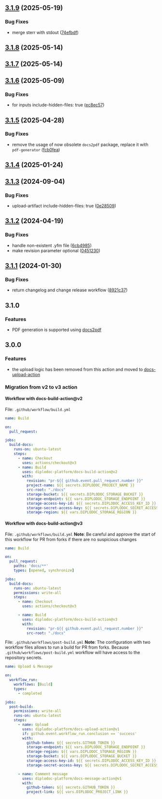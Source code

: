 ## [3.1.9](https://github.com/diplodoc-platform/docs-build-action/compare/v3.1.8...v3.1.9) (2025-05-19)


### Bug Fixes

* merge sterr with stdout ([74efbdf](https://github.com/diplodoc-platform/docs-build-action/commit/74efbdfc2b66d8f0d9f4d41df80d648a7cf2033f))

## [3.1.8](https://github.com/diplodoc-platform/docs-build-action/compare/v3.1.7...v3.1.8) (2025-05-14)

## [3.1.7](https://github.com/diplodoc-platform/docs-build-action/compare/v3.1.6...v3.1.7) (2025-05-14)

## [3.1.6](https://github.com/diplodoc-platform/docs-build-action/compare/v3.1.5...v3.1.6) (2025-05-09)


### Bug Fixes

* for inputs include-hidden-files: true ([ec8ec57](https://github.com/diplodoc-platform/docs-build-action/commit/ec8ec57f1272a574beca2117114a3c39b0b33a15))

## [3.1.5](https://github.com/diplodoc-platform/docs-build-action/compare/v3.1.4...v3.1.5) (2025-04-28)


### Bug Fixes

* remove the usage of now obsolete `docs2pdf` package, replace it with `pdf-generator` ([fcb0fea](https://github.com/diplodoc-platform/docs-build-action/commit/fcb0fea7efab2e5c54d3b69218a8cd0fedf26c71))

## [3.1.4](https://github.com/diplodoc-platform/docs-build-action/compare/v3.1.3...v3.1.4) (2025-01-24)

## [3.1.3](https://github.com/diplodoc-platform/docs-build-action/compare/v3.1.2...v3.1.3) (2024-09-04)


### Bug Fixes

* upload-artifact include-hidden-files: true ([0e28509](https://github.com/diplodoc-platform/docs-build-action/commit/0e28509b037de756bce8d9247d32cbfa5f162cff))

## [3.1.2](https://github.com/diplodoc-platform/docs-build-action/compare/v3.1.1...v3.1.2) (2024-04-19)


### Bug Fixes

* handle non-existent .yfm file ([6cb4985](https://github.com/diplodoc-platform/docs-build-action/commit/6cb49857ad0d876bc969fc29ac5fef6e2be4a75d))
* make revision parameter optional ([0451230](https://github.com/diplodoc-platform/docs-build-action/commit/04512308ed175119ff98c04a95f017bc44244efd))

## [3.1.1](https://github.com/diplodoc-platform/docs-build-action/compare/v4.0.0...v3.1.1) (2024-01-30)


### Bug Fixes

* return changelog and change release workflow ([8921c37](https://github.com/diplodoc-platform/docs-build-action/commit/8921c37ac52b81133999b00d8a7fdac99e289a4e))

## 3.1.0

### Features

* PDF generation is supported using [docs2pdf](https://github.com/diplodoc-platform/docs2pdf)

## 3.0.0

### Features

* the upload logic has been removed from this action and moved to [docs-upload-action](https://github.com/diplodoc-platform/docs-upload-action)

### Migration from v2 to v3 action

#### Workflow with docs-build-action@v2

File: `.github/workflow/build.yml`

```yaml
name: Build

on:
  pull_request:

jobs:
  build-docs:
    runs-on: ubuntu-latest
    steps:
      - name: Checkout
        uses: actions/checkout@v3
      - name: Build
        uses: diplodoc-platform/docs-build-action@v2
        with:
          revision: "pr-${{ github.event.pull_request.number }}"
          project-name: ${{ secrets.DIPLODOC_PROJECT_NAME }}
          src-root: "./docs"
          storage-bucket: ${{ secrets.DIPLODOC_STORAGE_BUCKET }}
          storage-endpoint: ${{ vars.DIPLODOC_STORAGE_ENDPOINT }}
          storage-access-key-id: ${{ secrets.DIPLODOC_ACCESS_KEY_ID }}
          storage-secret-access-key: ${{ secrets.DIPLODOC_SECRET_ACCESS_KEY }}
          storage-region: ${{ vars.DIPLODOC_STORAGE_REGION }}
```

#### Workflow with docs-build-action@v3

File: `.github/workflows/build.yml`
**Note**: Be careful and approve the start of this workflow for PR from forks if there are no suspicious changes

```yaml
name: Build

on:
  pull_request:
    paths: 'docs/**'
    types: [opened, synchronize]

jobs:
  build-docs:
    runs-on: ubuntu-latest
    permissions: write-all
    steps:
      - name: Checkout
        uses: actions/checkout@v3

      - name: Build
        uses: diplodoc-platform/docs-build-action@v3
        with:
          revision: "pr-${{ github.event.pull_request.number }}"
          src-root: "./docs"
```

File: `.github/workflows/post-build.yml`
**Note**: The configuration with two workflow files allows to run a build for PR from forks. Because `.github/workflows/post-build.yml` workflow will have access to the repository secrets.

```yaml
name: Upload & Message

on:
  workflow_run:
    workflows: [Build]
    types:
      - completed

jobs:
  post-build:
    permissions: write-all
    runs-on: ubuntu-latest
    steps:
      - name: Upload
        uses: diplodoc-platform/docs-upload-action@v1
        if: github.event.workflow_run.conclusion == 'success'
        with:
          github-token: ${{ secrets.GITHUB_TOKEN }}
          storage-endpoint: ${{ vars.DIPLODOC_STORAGE_ENDPOINT }}
          storage-region: ${{ vars.DIPLODOC_STORAGE_REGION }}
          storage-bucket: ${{ vars.DIPLODOC_STORAGE_BUCKET }}
          storage-access-key-id: ${{ secrets.DIPLODOC_ACCESS_KEY_ID }}
          storage-secret-access-key: ${{ secrets.DIPLODOC_SECRET_ACCESS_KEY }}

      - name: Comment message
        uses: diplodoc-platform/docs-message-action@v1
        with:
          github-token: ${{ secrets.GITHUB_TOKEN }}
          project-link: ${{ vars.DIPLODOC_PROJECT_LINK }}
```